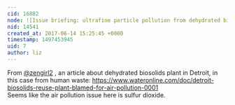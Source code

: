 ```yaml
---
cid: 16882
node: ![Issue briefing: ultrafine particle pollution from dehydrated biosolids](../notes/liz/06-14-2017/issue-briefing-ultrafine-particle-pollution-from-dehydrated-biosolids)
nid: 14541
created_at: 2017-06-14 15:25:45 +0000
timestamp: 1497453945
uid: 7
author: liz
---
```


From [@zengirl2](/profile/zengirl2) , an article about dehydrated biosolids plant in Detroit, in this case from human waste: https://www.wateronline.com/doc/detroit-biosolids-reuse-plant-blamed-for-air-pollution-0001  
Seems like the air pollution issue here is sulfur dioxide.